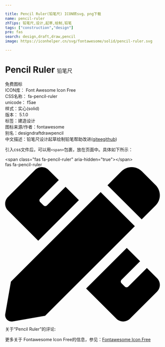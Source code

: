```yaml
---

title: Pencil Ruler(铅笔尺) ICON转svg、png下载
name: pencil-ruler
zhTips: 铅笔尺,设计,起草,绘制,铅笔
tags: ["construction","design"]
pre: fas
search: design,draft,draw,pencil
image: https://iconhelper.cn/svg/fontawesome/solid/pencil-ruler.svg

---
```


# Pencil Ruler  <small style="font-size: 60%;font-weight: 100">铅笔尺</small>


<div class="detail-page">
<p>
<span><span class="badge-success badge">免费图标</span> </span>
<br/>
<span>
ICON库：
<span class="badge-secondary badge">Font Awesome Icon Free</span> 
</span>
<br/>
<span>
CSS名称：
<span class="badge-secondary badge">fa-pencil-ruler</span> 
</span>
<br/>
<span>
unicode：
<span class="badge-secondary badge">f5ae</span> 
<copy-btn content='f5ae' btn-title=""></copy-btn>
<copy-btn :content='String.fromCodePoint(parseInt("f5ae", 16))' btn-title="复制U"></copy-btn>
</span><br/><span>样式：<span class="badge-light badge">实心(solid)</span></span>
<br/>
<span>
版本：
<span class="badge-secondary badge">5.1.0</span> 
</span><br/><span>标签：<span class="badge-light badge"><router-link to="/tags/construction.html">建造</router-link></span><span class="badge-light badge"><router-link to="/tags/design.html">设计</router-link></span></span>
<br/>
<span>图标来源/作者：<span class="badge-light badge">fontawesome</span></span> 
<br/>
<span>别名：<span class="badge-light badge">design</span><span class="badge-light badge">draft</span><span class="badge-light badge">draw</span><span class="badge-light badge">pencil</span></span><br/><span class="zh-detail">中文描述：<span class="badge-primary badge">铅笔尺</span><span class="badge-primary badge">设计</span><span class="badge-primary badge">起草</span><span class="badge-primary badge">绘制</span><span class="badge-primary badge">铅笔</span><span class="help-link"><span>帮助改进</span>(<a href="https://gitee.com/liuwave/icon-helper/edit/master/json/fontawesome/solid/pencil-ruler.json" target="_blank" rel="noopener noreferrer">gitee</a><a href="https://github.com/liuwave/icon-helper/edit/master/json/fontawesome/solid/pencil-ruler.json" target="_blank" rel="noopener noreferrer">github</a></span>)</span><br/>
</p>
</div>
<div class="alert alert-dark">
  <i class="fas fa-pencil-ruler fa-xs"></i>
  <i class="fas fa-pencil-ruler fa-sm"></i>
  <i class="fas fa-pencil-ruler fa-lg"></i>
  <i class="fas fa-pencil-ruler fa-2x"></i>
  <i class="fas fa-pencil-ruler fa-3x"></i>
  <i class="fas fa-pencil-ruler fa-5x"></i>
  <i class="fas fa-pencil-ruler fa-7x"></i>
</div>
<div>
  <p>引入css文件后，可以用<code>&lt;span&gt;</code>包裹，放在页面中。具体如下所示：    
  </p>
  <div class="alert alert-primary" style="font-size: 14px">
    &lt;span class="fas fa-pencil-ruler" aria-hidden="true"&gt;&lt;/span&gt;
    <copy-btn content='<span class="fas fa-pencil-ruler" aria-hidden="true"></span>'></copy-btn>
  </div>
  <div class="alert alert-secondary">
    <i class="fas fa-pencil-ruler"
    style="font-size: 24px"
    aria-hidden="true"></i> fas fa-pencil-ruler
    <copy-btn content="fas fa-pencil-ruler" btn-title="复制图标名称"></copy-btn>
  </div>
</div>
<div id="svg" class="svg-wrap">
<svg xmlns="http://www.w3.org/2000/svg" viewBox="0 0 512 512"><path d="M109.46 244.04l134.58-134.56-44.12-44.12-61.68 61.68a7.919 7.919 0 0 1-11.21 0l-11.21-11.21c-3.1-3.1-3.1-8.12 0-11.21l61.68-61.68-33.64-33.65C131.47-3.1 111.39-3.1 99 9.29L9.29 99c-12.38 12.39-12.39 32.47 0 44.86l100.17 100.18zm388.47-116.8c18.76-18.76 18.75-49.17 0-67.93l-45.25-45.25c-18.76-18.76-49.18-18.76-67.95 0l-46.02 46.01 113.2 113.2 46.02-46.03zM316.08 82.71l-297 296.96L.32 487.11c-2.53 14.49 10.09 27.11 24.59 24.56l107.45-18.84L429.28 195.9 316.08 82.71zm186.63 285.43l-33.64-33.64-61.68 61.68c-3.1 3.1-8.12 3.1-11.21 0l-11.21-11.21c-3.09-3.1-3.09-8.12 0-11.21l61.68-61.68-44.14-44.14L267.93 402.5l100.21 100.2c12.39 12.39 32.47 12.39 44.86 0l89.71-89.7c12.39-12.39 12.39-32.47 0-44.86z"/></svg>
</div>
<detail full-name='fa-pencil-ruler'></detail>
<div>
<p>关于“Pencil Ruler”的评论:</p>
</div>
<Vssue title="关于“Pencil Ruler”的评论" ></Vssue>    
<div><p>更多关于  Fontawesome Icon Free的信息，参见：<a target="_blank" href="https://iconhelper.cn/fontawesome.html">Fontawesome Icon Free</a>
</p></div>
